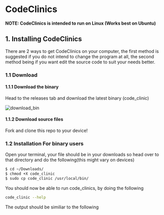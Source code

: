 <h1>CodeClinics</h1>
<strong>NOTE: CodeClinics is intended to run on Linux (Works best on Ubuntu)</strong>
<h2>1. Installing CodeClinics</h2>
<p>There are 2 ways to get CodeClinics on your computer, the first method is suggested if you do not intend to change the program at all, the second method being if you want edit the source code to suit your needs better.</p>
<h3>1.1 Download</h3>
<h4>1.1.1 Download the binary</h4>

Head to the releases tab and download the latest binary (code_clinic)

![download_bin](https://user-images.githubusercontent.com/36800222/186501488-47816f7c-101e-47a3-8d13-d590f513d78e.gif)

<h4>1.1.2 Download source files</h4>

Fork and clone this repo to your device!

<h3>1.2 Installation For binary users</h3>

Open your terminal, your file should be in your downloads so head over to that directory and do the following(this might vary on devices)

```bash
$ cd ~/Downloads/
$ chmod +X code_clinic
$ sudo cp code_clinic /usr/local/bin/
```

You should now be able to run code_clinics, by doing the following

```bash
code_clinic --help
```

The output should be similiar to the following
